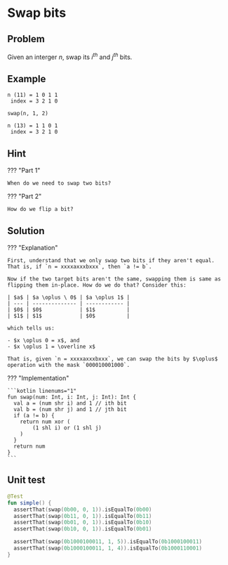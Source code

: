 # Swap bits

## Problem

Given an interger $n$, swap its $i^{th}$ and $j^{th}$ bits.

## Example

```
n (11) = 1 0 1 1
 index = 3 2 1 0

swap(n, 1, 2)

n (13) = 1 1 0 1
 index = 3 2 1 0
```

## Hint

??? "Part 1"

    When do we need to swap two bits?

??? "Part 2"

    How do we flip a bit?

## Solution

??? "Explanation"

    First, understand that we only swap two bits if they aren't equal. That is, if `n = xxxxaxxxbxxx`, then `a != b`.

    Now if the two target bits aren't the same, swapping them is same as flipping them in-place. How do we do that? Consider this:

    | $a$ | $a \oplus \ 0$ | $a \oplus 1$ |
    | --- | -------------- | ------------ |
    | $0$ | $0$            | $1$          |
    | $1$ | $1$            | $0$          |

    which tells us:

    - $x \oplus 0 = x$, and
    - $x \oplus 1 = \overline x$

    That is, given `n = xxxxaxxxbxxx`, we can swap the bits by $\oplus$ operation with the mask `000010001000`.

??? "Implementation"

    ```kotlin linenums="1"
    fun swap(num: Int, i: Int, j: Int): Int {
      val a = (num shr i) and 1 // ith bit
      val b = (num shr j) and 1 // jth bit
      if (a != b) {
        return num xor (
            (1 shl i) or (1 shl j)
        )
      }
      return num
    }
    ```

## Unit test

```kotlin linenums="1"
@Test
fun simple() {
  assertThat(swap(0b00, 0, 1)).isEqualTo(0b00)
  assertThat(swap(0b11, 0, 1)).isEqualTo(0b11)
  assertThat(swap(0b01, 0, 1)).isEqualTo(0b10)
  assertThat(swap(0b10, 0, 1)).isEqualTo(0b01)

  assertThat(swap(0b1000100011, 1, 5)).isEqualTo(0b1000100011)
  assertThat(swap(0b1000100011, 1, 4)).isEqualTo(0b1000110001)
}
```
